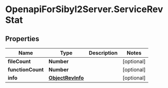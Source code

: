 # OpenapiForSibyl2Server.ServiceRevStat

## Properties

Name | Type | Description | Notes
------------ | ------------- | ------------- | -------------
**fileCount** | **Number** |  | [optional] 
**functionCount** | **Number** |  | [optional] 
**info** | [**ObjectRevInfo**](ObjectRevInfo.md) |  | [optional] 



